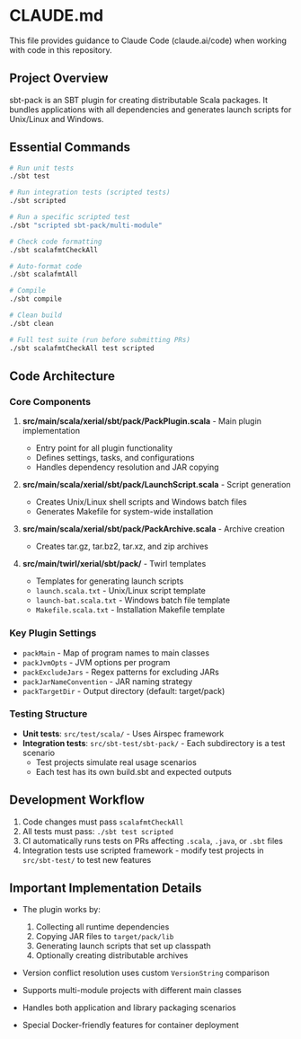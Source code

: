 # CLAUDE.md

This file provides guidance to Claude Code (claude.ai/code) when working with code in this repository.

## Project Overview

sbt-pack is an SBT plugin for creating distributable Scala packages. It bundles applications with all dependencies and generates launch scripts for Unix/Linux and Windows.

## Essential Commands

```bash
# Run unit tests
./sbt test

# Run integration tests (scripted tests)
./sbt scripted

# Run a specific scripted test
./sbt "scripted sbt-pack/multi-module"

# Check code formatting
./sbt scalafmtCheckAll

# Auto-format code
./sbt scalafmtAll

# Compile
./sbt compile

# Clean build
./sbt clean

# Full test suite (run before submitting PRs)
./sbt scalafmtCheckAll test scripted
```

## Code Architecture

### Core Components

1. **src/main/scala/xerial/sbt/pack/PackPlugin.scala** - Main plugin implementation
   - Entry point for all plugin functionality
   - Defines settings, tasks, and configurations
   - Handles dependency resolution and JAR copying

2. **src/main/scala/xerial/sbt/pack/LaunchScript.scala** - Script generation
   - Creates Unix/Linux shell scripts and Windows batch files
   - Generates Makefile for system-wide installation

3. **src/main/scala/xerial/sbt/pack/PackArchive.scala** - Archive creation
   - Creates tar.gz, tar.bz2, tar.xz, and zip archives

4. **src/main/twirl/xerial/sbt/pack/** - Twirl templates
   - Templates for generating launch scripts
   - `launch.scala.txt` - Unix/Linux script template
   - `launch-bat.scala.txt` - Windows batch file template
   - `Makefile.scala.txt` - Installation Makefile template

### Key Plugin Settings

- `packMain` - Map of program names to main classes
- `packJvmOpts` - JVM options per program
- `packExcludeJars` - Regex patterns for excluding JARs
- `packJarNameConvention` - JAR naming strategy
- `packTargetDir` - Output directory (default: target/pack)

### Testing Structure

- **Unit tests**: `src/test/scala/` - Uses Airspec framework
- **Integration tests**: `src/sbt-test/sbt-pack/` - Each subdirectory is a test scenario
  - Test projects simulate real usage scenarios
  - Each test has its own build.sbt and expected outputs

## Development Workflow

1. Code changes must pass `scalafmtCheckAll`
2. All tests must pass: `./sbt test scripted`
3. CI automatically runs tests on PRs affecting `.scala`, `.java`, or `.sbt` files
4. Integration tests use scripted framework - modify test projects in `src/sbt-test/` to test new features

## Important Implementation Details

- The plugin works by:
  1. Collecting all runtime dependencies
  2. Copying JAR files to `target/pack/lib`
  3. Generating launch scripts that set up classpath
  4. Optionally creating distributable archives

- Version conflict resolution uses custom `VersionString` comparison
- Supports multi-module projects with different main classes
- Handles both application and library packaging scenarios
- Special Docker-friendly features for container deployment